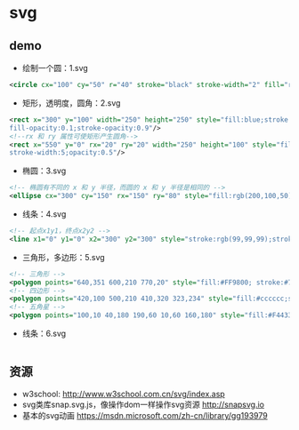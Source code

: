 # svg

## demo
- 绘制一个圆：1.svg
```svg
<circle cx="100" cy="50" r="40" stroke="black" stroke-width="2" fill="red"/>
```

- 矩形，透明度，圆角：2.svg
```svg
<rect x="300" y="100" width="250" height="250" style="fill:blue;stroke:pink;stroke-width:5;
fill-opacity:0.1;stroke-opacity:0.9"/>
<!--rx 和 ry 属性可使矩形产生圆角-->
<rect x="550" y="0" rx="20" ry="20" width="250" height="100" style="fill:red;stroke:black;
stroke-width:5;opacity:0.5"/>
```

- 椭圆：3.svg
```svg
<!-- 椭圆有不同的 x 和 y 半径，而圆的 x 和 y 半径是相同的 -->
<ellipse cx="300" cy="150" rx="150" ry="80" style="fill:rgb(200,100,50);stroke:rgb(0,0,100);stroke-width:2"/>
```

- 线条：4.svg
```svg
<!-- 起点x1y1，终点x2y2 -->
<line x1="0" y1="0" x2="300" y2="300" style="stroke:rgb(99,99,99);stroke-width:2"/>
```

- 三角形，多边形：5.svg
```svg
<!-- 三角形 -->
<polygon points="640,351 600,210 770,20" style="fill:#FF9800; stroke:#795548;stroke-width:2"/>
<!-- 四边形 -->
<polygon points="420,100 500,210 410,320 323,234" style="fill:#cccccc;stroke:#000000;stroke-width:1"/>
<!-- 五角星 -->
<polygon points="100,10 40,180 190,60 10,60 160,180" style="fill:#F44336;stroke:#F44336;fill-rule:nonzero;" />
```

- 线条：6.svg
```svg

```











## 资源
- w3school:
http://www.w3school.com.cn/svg/index.asp
- svg类库snap.svg.js，像操作dom一样操作svg资源
http://snapsvg.io
- 基本的svg动画
https://msdn.microsoft.com/zh-cn/library/gg193979
